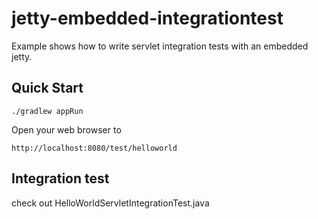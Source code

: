 jetty-embedded-integrationtest
==============================

Example shows how to write servlet integration tests with an embedded jetty.

Quick Start
-----------

	./gradlew appRun

Open your web browser to

	http://localhost:8080/test/helloworld

Integration test
----------------
check out HelloWorldServletIntegrationTest.java